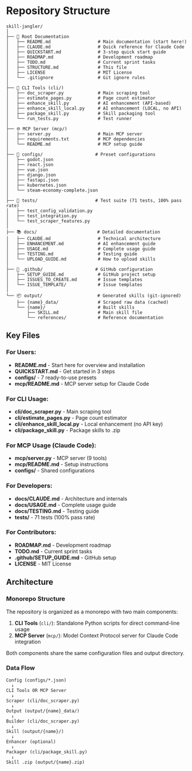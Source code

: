 # Repository Structure

```
skill-jangler/
│
├── 📄 Root Documentation
│   ├── README.md                  # Main documentation (start here!)
│   ├── CLAUDE.md                  # Quick reference for Claude Code
│   ├── QUICKSTART.md              # 3-step quick start guide
│   ├── ROADMAP.md                 # Development roadmap
│   ├── TODO.md                    # Current sprint tasks
│   ├── STRUCTURE.md               # This file
│   ├── LICENSE                    # MIT License
│   └── .gitignore                 # Git ignore rules
│
├── 🔧 CLI Tools (cli/)
│   ├── doc_scraper.py             # Main scraping tool
│   ├── estimate_pages.py          # Page count estimator
│   ├── enhance_skill.py           # AI enhancement (API-based)
│   ├── enhance_skill_local.py     # AI enhancement (LOCAL, no API)
│   ├── package_skill.py           # Skill packaging tool
│   └── run_tests.py               # Test runner
│
├── 🌐 MCP Server (mcp/)
│   ├── server.py                  # Main MCP server
│   ├── requirements.txt           # MCP dependencies
│   └── README.md                  # MCP setup guide
│
├── 📁 configs/                    # Preset configurations
│   ├── godot.json
│   ├── react.json
│   ├── vue.json
│   ├── django.json
│   ├── fastapi.json
│   ├── kubernetes.json
│   └── steam-economy-complete.json
│
├── 🧪 tests/                      # Test suite (71 tests, 100% pass rate)
│   ├── test_config_validation.py
│   ├── test_integration.py
│   └── test_scraper_features.py
│
├── 📚 docs/                       # Detailed documentation
│   ├── CLAUDE.md                  # Technical architecture
│   ├── ENHANCEMENT.md             # AI enhancement guide
│   ├── USAGE.md                   # Complete usage guide
│   ├── TESTING.md                 # Testing guide
│   └── UPLOAD_GUIDE.md            # How to upload skills
│
├── 🔀 .github/                    # GitHub configuration
│   ├── SETUP_GUIDE.md             # GitHub project setup
│   ├── ISSUES_TO_CREATE.md        # Issue templates
│   └── ISSUE_TEMPLATE/            # Issue templates
│
└── 📦 output/                     # Generated skills (git-ignored)
    ├── {name}_data/               # Scraped raw data (cached)
    └── {name}/                    # Built skills
        ├── SKILL.md               # Main skill file
        └── references/            # Reference documentation
```

## Key Files

### For Users:
- **README.md** - Start here for overview and installation
- **QUICKSTART.md** - Get started in 3 steps
- **configs/** - 7 ready-to-use presets
- **mcp/README.md** - MCP server setup for Claude Code

### For CLI Usage:
- **cli/doc_scraper.py** - Main scraping tool
- **cli/estimate_pages.py** - Page count estimator
- **cli/enhance_skill_local.py** - Local enhancement (no API key)
- **cli/package_skill.py** - Package skills to .zip

### For MCP Usage (Claude Code):
- **mcp/server.py** - MCP server (9 tools)
- **mcp/README.md** - Setup instructions
- **configs/** - Shared configurations

### For Developers:
- **docs/CLAUDE.md** - Architecture and internals
- **docs/USAGE.md** - Complete usage guide
- **docs/TESTING.md** - Testing guide
- **tests/** - 71 tests (100% pass rate)

### For Contributors:
- **ROADMAP.md** - Development roadmap
- **TODO.md** - Current sprint tasks
- **.github/SETUP_GUIDE.md** - GitHub setup
- **LICENSE** - MIT License

## Architecture

### Monorepo Structure

The repository is organized as a monorepo with two main components:

1. **CLI Tools** (`cli/`): Standalone Python scripts for direct command-line usage
2. **MCP Server** (`mcp/`): Model Context Protocol server for Claude Code integration

Both components share the same configuration files and output directory.

### Data Flow

```
Config (configs/*.json)
  ↓
CLI Tools OR MCP Server
  ↓
Scraper (cli/doc_scraper.py)
  ↓
Output (output/{name}_data/)
  ↓
Builder (cli/doc_scraper.py)
  ↓
Skill (output/{name}/)
  ↓
Enhancer (optional)
  ↓
Packager (cli/package_skill.py)
  ↓
Skill .zip (output/{name}.zip)
```
